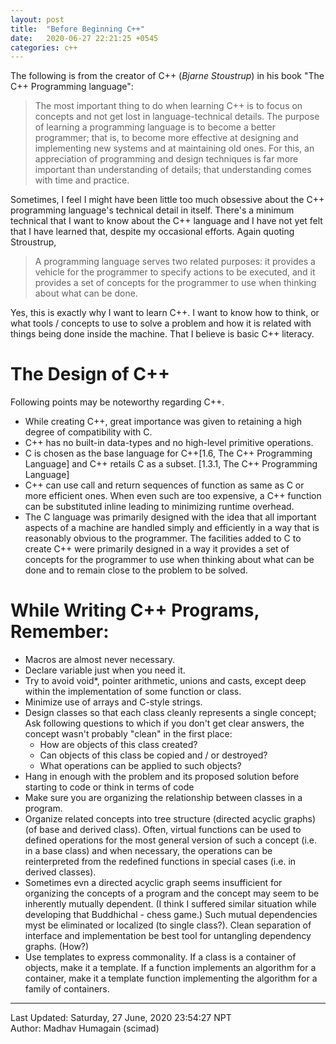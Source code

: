 ```yaml
---
layout: post
title:  "Before Beginning C++"
date:   2020-06-27 22:21:25 +0545
categories: c++
---
```


The following is from the creator of C++ (*Bjarne Stoustrup*) in his book "The C++ Programming language":
> The most important thing to do when learning C++ is to focus on concepts and not get lost in language-technical details. The purpose of learning a programming language is to become a better programmer; that is, to become more effective at designing and implementing new systems and at maintaining old ones. For this, an appreciation of programming and design techniques is far more important than understanding of details; that understanding comes with time and practice.

Sometimes, I feel I might have been little too much obsessive about the C++ programming language's technical detail in itself. There's a minimum technical that I want to know about the C++ language and I have not yet felt that I have learned that, despite my occasional efforts. Again quoting Stroustrup, 
>A programming language serves two related purposes: it provides a vehicle for the programmer to specify actions to be executed, and it provides a set of concepts for the programmer to use when thinking about what can be done.

Yes, this is exactly why I want to learn C++. I want to know how to think, or what tools / concepts to use to solve a problem and how it is related with things being done inside the machine. That I believe is basic C++ literacy.

# The Design of C++
Following points may be noteworthy regarding C++.

* While creating C++, great importance was given to retaining a high degree of compatibility with C.
* C++ has no built-in data-types and no high-level primitive operations.
* C is chosen as the base language for C++[1.6, The C++ Programming Language] and C++ retails C as a subset. [1.3.1, The C++ Programming Language]
* C++ can use call and return sequences of function as same as C or more efficient ones. When even such are too expensive, a C++ function can be substituted inline leading to minimizing runtime overhead.
* The C language was primarily designed with the idea that all important aspects of a machine are handled simply and efficiently in a way that is reasonably obvious to the programmer. The facilities added to C to create C++ were primarily designed in a way it provides a set of concepts for the programmer to use when thinking about what can be done and to remain close to the problem to be solved.

# While Writing **C++** Programs, Remember:
* Macros are almost never necessary.
* Declare variable just when you need it.
* Try to avoid void*, pointer arithmetic, unions and casts, except deep within the implementation of some function or class.
* Minimize use of arrays and C-style strings.
* Design classes so that each class cleanly represents a single concept; Ask following questions to which if you don't get clear answers, the concept wasn't probably "clean" in the first place:
    * How are objects of this class created?
    * Can objects of this class be copied and / or destroyed?
    * What operations can be applied to such objects?
* Hang in enough with the problem and its proposed solution before starting to code or think in terms of code
* Make sure you are organizing the relationship between classes in a program.
* Organize related concepts into tree structure (directed acyclic graphs) (of base and derived class). Often, virtual functions can be used to defined operations for the most general version of such a concept (i.e. in a base class) and when necessary, the operations can be reinterpreted from the redefined functions in special cases (i.e. in derived classes).
* Sometimes evn a directed acyclic graph seems insufficient for organizing the concepts of a program and the concept may seem to be inherently mutually dependent. (I think I suffered similar situation while developing that Buddhichal - chess game.) Such mutual dependencies myst be eliminated or localized (to single class?). Clean separation of interface and implementation be best tool for untangling dependency graphs. (How?)
* Use templates to express commonality. If a class is a container of objects, make it a template. If a function implements an algorithm for a container, make it a template function implementing the algorithm for a family of containers.

----------
Last Updated: Saturday, 27 June, 2020 23:54:27 NPT  
Author: Madhav Humagain (scimad)
